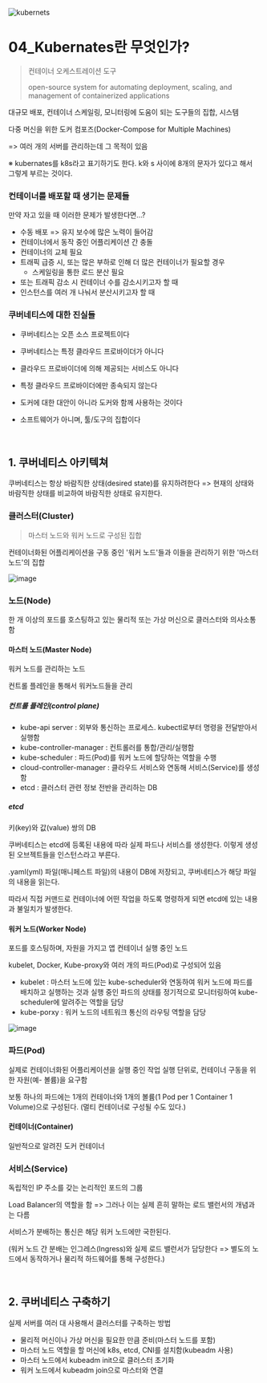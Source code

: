 ![kubernets](https://user-images.githubusercontent.com/93081720/174333422-4e2f7a03-f585-4edf-884c-0af7fea7ac5d.png)

# 04_Kubernates란 무엇인가?

> 컨테이너 오케스트레이션 도구
>
> open-source system for automating deployment, scaling, and management of containerized applications

대규모 배포, 컨테이너 스케일링, 모니터링에 도움이 되는 도구들의 집합, 시스템

다중 머신을 위한 도커 컴포즈(Docker-Compose for Multiple Machines)

=> 여러 개의 서버를 관리하는데 그 목적이 있음

※ kubernates를 k8s라고 표기하기도 한다. k와 s 사이에 8개의 문자가 있다고 해서 그렇게 부르는 것이다.



### 컨테이너를 배포할 때 생기는 문제들

만약 자고 있을 때 이러한 문제가 발생한다면...?

- 수동 배포 => 유지 보수에 많은 노력이 들어감
- 컨테이너에서 동작 중인 어플리케이션 간 충돌
- 컨테이너의 교체 필요
- 트래픽 급증 시, 또는 많은 부하로 인해 더 많은 컨테이너가 필요할 경우
  - 스케일링을 통한 로드 분산 필요
- 또는 트래픽 감소 시 컨테이너 수를 감소시키고자 할 때
- 인스턴스를 여러 개 나눠서 분산시키고자 할 때



### 쿠버네티스에 대한 진실들

- 쿠버네티스는 오픈 소스 프로젝트이다

- 쿠버네티스는 특정 클라우드 프로바이더가 아니다
- 클라우드 프로바이더에 의해 제공되는 서비스도 아니다
- 특정 클라우드 프로바이더에만 종속되지 않는다
- 도커에 대한 대안이 아니라 도커와 함께 사용하는 것이다
- 소프트웨어가 아니며, 툴/도구의 집합이다

<br>

## 1. 쿠버네티스 아키텍쳐

쿠버네티스는 항상 바람직한 상태(desired state)를 유지하려한다 => 현재의 상태와 바람직한 상태를 비교하여 바람직한 상태로 유지한다.

### 클러스터(Cluster)

> 마스터 노드와 워커 노드로 구성된 집합

컨테이너화된 어플리케이션을 구동 중인 '워커 노드'들과 이들을 관리하기 위한 '마스터 노드'의 집합

![image](https://user-images.githubusercontent.com/93081720/198068743-e2c790c2-f55e-43a6-8094-456546b21835.png)

### 노드(Node)

한 개 이상의 포드를 호스팅하고 있는 물리적 또는 가상 머신으로 클러스터와 의사소통 함

#### 마스터 노드(Master Node)

워커 노드를 관리하는 노드

컨트롤 플레인을 통해서 워커노드들을 관리

##### 컨트롤 플레인(control plane)

- kube-api server : 외부와 통신하는 프로세스. kubectl로부터 명령을 전달받아서 실행함
- kube-controller-manager : 컨트롤러를 통합/관리/실행함
- kube-scheduler : 파드(Pod)를 워커 노드에 할당하는 역할을 수행
- cloud-controller-manager : 클라우드 서비스와 연동해 서비스(Service)를 생성함
- etcd : 클러스터 관련 정보 전반을 관리하는 DB

##### etcd

키(key)와 값(value) 쌍의 DB

쿠버네티스는 etcd에 등록된 내용에 따라 실제 파드나 서비스를 생성한다. 이렇게 생성된 오브젝트들을 인스턴스라고 부른다.

.yaml(yml) 파일(매니페스트 파일)의 내용이 DB에 저장되고, 쿠버네티스가 해당 파일의 내용을 읽는다.

따라서 직접 커맨드로 컨테이너에 어떤 작업을 하도록 명령하게 되면 etcd에 있는 내용과 불일치가 발생한다.



#### 워커 노드(Worker Node)

포드를 호스팅하며, 자원을 가지고 앱 컨테이너 실행 중인 노드

kubelet, Docker, Kube-proxy와 여러 개의 파드(Pod)로 구성되어 있음

- kubelet : 마스터 노드에 있는 kube-scheduler와 연동하여 워커 노드에 파드를 배치하고 실행하는 것과 실행 중인 파드의 상태를 정기적으로 모니터링하여 kube-scheduler에 알려주는 역할을 담당
- kube-porxy : 워커 노드의 네트워크 통신의 라우팅 역할을 담당

![image](https://user-images.githubusercontent.com/93081720/198069521-9586fb2d-0892-4ac6-affb-1e2b8572fb15.png)

### 파드(Pod)

실제로 컨테이너화된 어플리케이션을 실행 중인 작업 실행 단위로, 컨테이너 구동을 위한 자원(예- 볼륨)을 요구함

보통 하나의 파드에는 1개의 컨테이너와 1개의 볼륨(1 Pod per 1 Container 1 Volume)으로 구성된다. (멀티 컨테이너로 구성될 수도 있다.)

#### 컨테이너(Container)

일반적으로 알려진 도커 컨테이너



### 서비스(Service)

독립적인 IP 주소를 갖는 논리적인 포드의 그룹

Load Balancer의 역할을 함 => 그러나 이는 실제 흔히 말하는 로드 밸런서의 개념과는 다름

서비스가 분배하는 통신은 해당 워커 노드에만 국한된다.

(워커 노드 간 분배는 인그레스(Ingress)와 실제 로드 밸런서가 담당한다 => 별도의 노드에서 동작하거나 물리적 하드웨어를 통해 구성한다.)

<br>

## 2. 쿠버네티스 구축하기

실제 서버를 여러 대 사용해서 클러스터를 구축하는 방법

- 물리적 머신이나 가상 머신을 필요한 만큼 준비(마스터 노드를 포함)
- 마스터 노드 역할을 할 머신에 k8s, etcd, CNI를 설치함(kubeadm 사용)
- 마스터 노드에서 kubeadm init으로 클러스터 초기화
- 워커 노드에서 kubeadm join으로 마스터와 연결
